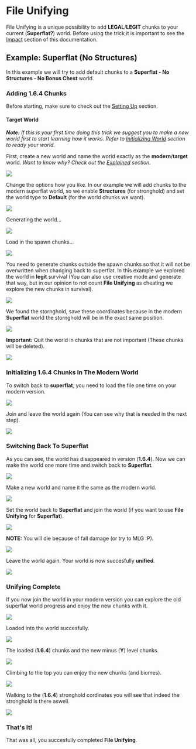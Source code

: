 # File Unifying

File Unifying is a unique possibility to add **LEGAL**/**LEGIT** chunks to your current (**Superflat?**) world. Before using the trick it is important to see the [Impact](Impact.md) section of this documentation.

## Example: Superflat (No Structures)

In this example we will try to add default chunks to a **Superflat - No Structures - No Bonus Chest** world.

### Adding 1.6.4 Chunks

Before starting, make sure to check out the [Setting Up](SettingUp.md) section.

#### Target World

***Note:** If this is your first time doing this trick we suggest you to make a new world first to start learning how it works.*
*Refer to [Initializing World](InitializingWorld.md) section to ready your world.*

First, create a new world and name the world exactly as the **modern**/**target** world.
*Want to know why? Check out the [Explained](Explained.md) section.*

![](https://raw.githubusercontent.com/TRSTN4/FileUnifyingMinecraft/main/img/2022-11-10%2000_30_26-Minecraft%201.19.2.png?)

Change the options how you like. In our example we will add chunks to the modern superflat world, so we enable **Structures** (for stronghold) and set the world type to **Default** (for the world chunks we want).

![](https://raw.githubusercontent.com/TRSTN4/FileUnifyingMinecraft/main/img/2022-11-10%2000_31_46-Minecraft%201.19.2.png?)

Generating the world...

![](https://raw.githubusercontent.com/TRSTN4/FileUnifyingMinecraft/main/img/2022-11-10%2000_31_51-Minecraft%201.19.2.png?)

Load in the spawn chunks...

![](https://raw.githubusercontent.com/TRSTN4/FileUnifyingMinecraft/main/img/2022-11-10%2000_32_02-Minecraft%201.19.2.png?)

You need to generate chunks outside the spawn chunks so that it will not be overwritten when changing back to superflat.
In this example  we explored the world in **legit** survival (You can also use creative mode and generate that way, but in our opinion to not count **File Unifying** as cheating we explore the new chunks in survival).

![](https://raw.githubusercontent.com/TRSTN4/FileUnifyingMinecraft/main/img/2022-11-10%2000_35_05-Minecraft%201.19.2.png?)

We found the stornghold, save these coordinates because in the modern **Superflat** world the stornghold will be in the exact same position.

![](https://raw.githubusercontent.com/TRSTN4/FileUnifyingMinecraft/main/img/2022-11-10%2000_43_46-Minecraft%201.19.2.png?)

**Important:** Quit the world in chunks that are not important (These chunks will be deleted).

![](https://raw.githubusercontent.com/TRSTN4/FileUnifyingMinecraft/main/img/2022-11-10%2000_58_31-Minecraft%201.19.2.png?)

### Initializing 1.6.4 Chunks In The Modern World

To switch back to **superflat**, you need to load the file one time on your modern version.

![](https://raw.githubusercontent.com/TRSTN4/FileUnifyingMinecraft/main/img/2022-11-10%2000_45_02-Minecraft%201.19.2.png?)

Join and leave the world again (You can see why that is needed in the next step).

![](https://raw.githubusercontent.com/TRSTN4/FileUnifyingMinecraft/main/img/2022-11-10%2000_47_06-Minecraft%201.19.2.png?)



### Switching Back To Superflat

As you can see, the world has disappeared in version (**1.6.4**).
Now we can make the world one more time and switch back to **Superflat**.

![](https://raw.githubusercontent.com/TRSTN4/FileUnifyingMinecraft/main/img/2022-11-10%2000_47_20-Minecraft%201.19.2.png?)

Make a new world and name it the same as the modern world.

![](https://raw.githubusercontent.com/TRSTN4/FileUnifyingMinecraft/main/img/2022-11-10%2000_47_46-Minecraft%201.19.2.png?)

Set the world back to **Superflat** and join the world (if you want to use **File Unifying** for **Superflat**).

![](https://raw.githubusercontent.com/TRSTN4/FileUnifyingMinecraft/main/img/2022-11-10%2000_47_55-Minecraft%201.19.2.png?)

**NOTE:** You will die because of fall damage (or try to MLG :P).

![](https://raw.githubusercontent.com/TRSTN4/FileUnifyingMinecraft/main/img/2022-11-10%2001_05_54-Minecraft%201.19.2.png?)

Leave the world again. Your world is now succesfully **unified**.

![](https://raw.githubusercontent.com/TRSTN4/FileUnifyingMinecraft/main/img/2022-11-10%2000_52_43-Minecraft%201.19.2.png?)

### Unifying Complete

If you now join the world in your modern version you can explore the old superflat world progress and enjoy the new chunks with it.

![](https://raw.githubusercontent.com/TRSTN4/FileUnifyingMinecraft/main/img/2022-11-10%2000_52_57-Minecraft%201.19.2.png?)

Loaded into the world succesfully.

![](https://raw.githubusercontent.com/TRSTN4/FileUnifyingMinecraft/main/img/2022-11-10%2000_53_35-Minecraft%201.19.2%20-%20Singleplayer.png?)

The loaded (**1.6.4**) chunks and the new minus (**Y**) level chunks.

![](https://raw.githubusercontent.com/TRSTN4/FileUnifyingMinecraft/main/img/2022-11-10%2000_54_36-Minecraft%201.19.2%20-%20Multiplayer%20(LAN).png?)

Climbing to the top you can enjoy the new chunks (and biomes).

![](https://raw.githubusercontent.com/TRSTN4/FileUnifyingMinecraft/main/img/2022-11-10%2000_59_09-Minecraft%201.19.2%20-%20Multiplayer%20(LAN).png?)

Walking to the (**1.6.4**) stronghold cordinates you will see that indeed the stronghold is there aswell.

![](https://raw.githubusercontent.com/TRSTN4/FileUnifyingMinecraft/main/img/2022-11-10%2001_04_43-Minecraft%201.19.2%20-%20Singleplayer.png?)

### That's It!

That was all, you succesfully completed **File Unifying**.

